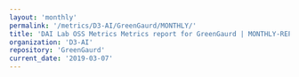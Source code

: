 ```yaml
---
layout: 'monthly'
permalink: '/metrics/D3-AI/GreenGaurd/MONTHLY/'
title: 'DAI Lab OSS Metrics Metrics report for GreenGaurd | MONTHLY-REPORT-2019-03-07'
organization: 'D3-AI'
repository: 'GreenGaurd'
current_date: '2019-03-07'
---
```

